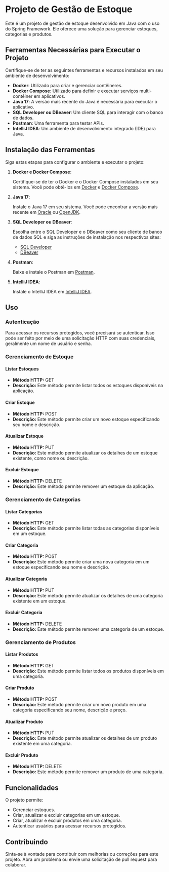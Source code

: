 # Projeto de Gestão de Estoque

Este é um projeto de gestão de estoque desenvolvido em Java com o uso do Spring Framework. Ele oferece uma solução para gerenciar estoques, categorias e produtos.

## Ferramentas Necessárias para Executar o Projeto

Certifique-se de ter as seguintes ferramentas e recursos instalados em seu ambiente de desenvolvimento:

- **Docker**: Utilizado para criar e gerenciar contêineres.
- **Docker Compose**: Utilizado para definir e executar serviços multi-contêiner em aplicativos.
- **Java 17**: A versão mais recente do Java é necessária para executar o aplicativo.
- **SQL Developer ou DBeaver**: Um cliente SQL para interagir com o banco de dados.
- **Postman**: Uma ferramenta para testar APIs.
- **IntelliJ IDEA**: Um ambiente de desenvolvimento integrado (IDE) para Java.

## Instalação das Ferramentas

Siga estas etapas para configurar o ambiente e executar o projeto:

1. **Docker e Docker Compose**:

   Certifique-se de ter o Docker e o Docker Compose instalados em seu sistema. Você pode obtê-los em [Docker](https://www.docker.com/) e [Docker Compose](https://docs.docker.com/compose/).

2. **Java 17**:

   Instale o Java 17 em seu sistema. Você pode encontrar a versão mais recente em [Oracle](https://www.oracle.com/java/technologies/javase-downloads.html) ou [OpenJDK](https://adoptopenjdk.net/).

3. **SQL Developer ou DBeaver**:

   Escolha entre o SQL Developer e o DBeaver como seu cliente de banco de dados SQL e siga as instruções de instalação nos respectivos sites:
    - [SQL Developer](https://www.oracle.com/database/technologies/appdev/sqldeveloper-landing.html)
    - [DBeaver](https://dbeaver.io/download/)

4. **Postman**:

   Baixe e instale o Postman em [Postman](https://www.postman.com/downloads/).

5. **IntelliJ IDEA**:

   Instale o IntelliJ IDEA em [IntelliJ IDEA](https://www.jetbrains.com/idea/download/).

## Uso

### Autenticação

Para acessar os recursos protegidos, você precisará se autenticar. Isso pode ser feito por meio de uma solicitação HTTP com suas credenciais, geralmente um nome de usuário e senha.

### Gerenciamento de Estoque

#### Listar Estoques

- **Método HTTP:** GET
- **Descrição:** Este método permite listar todos os estoques disponíveis na aplicação.

#### Criar Estoque

- **Método HTTP:** POST
- **Descrição:** Este método permite criar um novo estoque especificando seu nome e descrição.

#### Atualizar Estoque

- **Método HTTP:** PUT
- **Descrição:** Este método permite atualizar os detalhes de um estoque existente, como nome ou descrição.

#### Excluir Estoque

- **Método HTTP:** DELETE
- **Descrição:** Este método permite remover um estoque da aplicação.

### Gerenciamento de Categorias

#### Listar Categorias

- **Método HTTP:** GET
- **Descrição:** Este método permite listar todas as categorias disponíveis em um estoque.

#### Criar Categoria

- **Método HTTP:** POST
- **Descrição:** Este método permite criar uma nova categoria em um estoque especificando seu nome e descrição.

#### Atualizar Categoria

- **Método HTTP:** PUT
- **Descrição:** Este método permite atualizar os detalhes de uma categoria existente em um estoque.

#### Excluir Categoria

- **Método HTTP:** DELETE
- **Descrição:** Este método permite remover uma categoria de um estoque.

### Gerenciamento de Produtos

#### Listar Produtos

- **Método HTTP:** GET
- **Descrição:** Este método permite listar todos os produtos disponíveis em uma categoria.

#### Criar Produto

- **Método HTTP:** POST
- **Descrição:** Este método permite criar um novo produto em uma categoria especificando seu nome, descrição e preço.

#### Atualizar Produto

- **Método HTTP:** PUT
- **Descrição:** Este método permite atualizar os detalhes de um produto existente em uma categoria.

#### Excluir Produto

- **Método HTTP:** DELETE
- **Descrição:** Este método permite remover um produto de uma categoria.

## Funcionalidades

O projeto permite:

- Gerenciar estoques.
- Criar, atualizar e excluir categorias em um estoque.
- Criar, atualizar e excluir produtos em uma categoria.
- Autenticar usuários para acessar recursos protegidos.

## Contribuindo

Sinta-se à vontade para contribuir com melhorias ou correções para este projeto. Abra um problema ou envie uma solicitação de pull request para colaborar.
